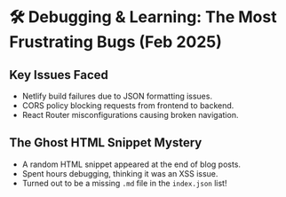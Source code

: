 # 🛠️ Debugging & Learning: The Most Frustrating Bugs (Feb 2025)

## **Key Issues Faced**
- Netlify build failures due to JSON formatting issues.
- CORS policy blocking requests from frontend to backend.
- React Router misconfigurations causing broken navigation.

## **The Ghost HTML Snippet Mystery**
- A random HTML snippet appeared at the end of blog posts.
- Spent hours debugging, thinking it was an XSS issue.
- Turned out to be a missing `.md` file in the `index.json` list!